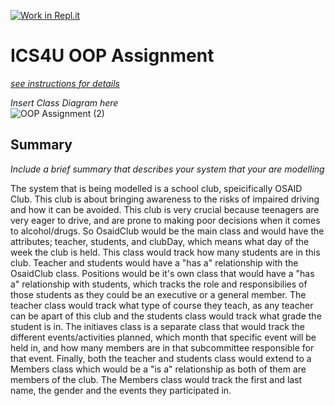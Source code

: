 [![Work in Repl.it](https://classroom.github.com/assets/work-in-replit-14baed9a392b3a25080506f3b7b6d57f295ec2978f6f33ec97e36a161684cbe9.svg)](https://classroom.github.com/online_ide?assignment_repo_id=3854615&assignment_repo_type=AssignmentRepo)
# ICS4U OOP Assignment

[*see instructions for details*](Instructions.md)

*Insert Class Diagram here*  
![OOP Assignment (2)](https://user-images.githubusercontent.com/74546502/103834092-7bd38e80-5050-11eb-9080-8245b505fb33.png)


## Summary
*Include a brief summary that describes your system that your are modelling*

The system that is being modelled is a school club, speicifically OSAID Club. This club is about bringing awareness to the risks of impaired driving and how it can be avoided. This club is very crucial because teenagers are very eager to drive, and are prone to making poor decisions when it comes to alcohol/drugs. So OsaidClub would be the main class and would have the attributes; teacher, students, and clubDay, which means what day of the week the club is held. This class would track how many students are in this club. Teacher and students would have a "has a" relationship with the OsaidClub class. Positions would be it's own class that would have a "has a" relationship with students, which tracks the role and responsibilies of those students as they could be an executive or a general member. The teacher class would track what type of course they teach, as any teacher can be apart of this club and the students class would track what grade the student is in. The initiaves class is a separate class that would track the different events/activities planned, which month that specific event will be held in, and how many members are in that subcommittee responsible for that event. Finally, both the teacher and students class would extend to a Members class which would be a "is a" relationship as both of them are members of the club. The Members class would track the first and last name, the gender and the events they participated in. 